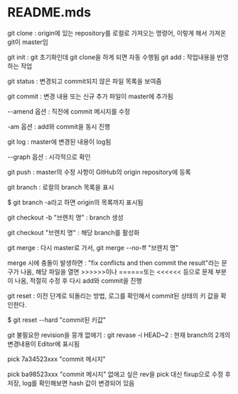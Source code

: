 # README.mds

git clone : origin에 있는 repository를 로컬로 가져오는 명령어, 이렇게 해서 가져온 git이 master임

git init : git 초기화인데 git clone을 하게 되면 자동 수행됨
git add : 작업내용을 반영하는 작업

git status : 변경되고 commit되지 않은 파일 목록을 보여줌

git commit : 변경 내용 또는 신규 추가 파일이 master에 추가됨

 --amend 옵션 : 직전에 commit 메시지를 수정
 
 -am 옵션 : add와 commit을 동시 진행
 
git log : master에 변경된 내용이 log됨

 --graph 옵션 : 시각적으로 확인
 
git push : master의 수정 사항이 GitHub의 origin repository에 등록

git branch : 로컬의 branch 목록을 표시

 $ git branch -a라고 하면 origin의 목록까지 표시됨
 
git checkout -b "브렌치 명" : branch 생성

git checkout "브렌치 명" : 해당 branch를 활성화

git merge : 다시 master로 가서, git merge --no-ff "브렌치 명"

 merge 시에 충돌이 발생하면 : "fix conflicts and then commit the result"라는 문구가 나옴, 해당 파일을 열면 >>>>>>이나 ======또는 
 <<<<<< 등으로 문제 부분이 나옴, 적절히 수정 후 다시 add와 commit을 진행
 
git reset : 이전 단계로 되돌리는 방법, 로그를 확인해서 commit된 상태의 키 값을 확인한다.

 $ git reset --hard "commit된 키값"
 
git 불필요한 revision을 뭉개 없애기
 : git revase -i HEAD~2 : 현재 branch의 2개의 변경내용이 Editor에 표시됨
 
   pick 7a34523xxx "commit 메시지"
   
   pick ba98523xxx "commit 메시지" 없애고 싶은 rev을 pick 대신 fixup으로 수정 후 저장, log를 확인해보면 hash 값이 변경되어 있음 
